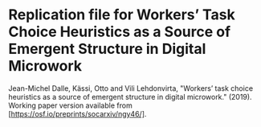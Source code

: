 # Replication file for Workers’ Task Choice Heuristics as a Source of Emergent Structure in Digital Microwork

Jean-Michel Dalle, Kässi, Otto and Vili Lehdonvirta,  "Workers’ task choice heuristics as a source of emergent structure in digital microwork." (2019). Working paper version available from [https://osf.io/preprints/socarxiv/ngy46/].

